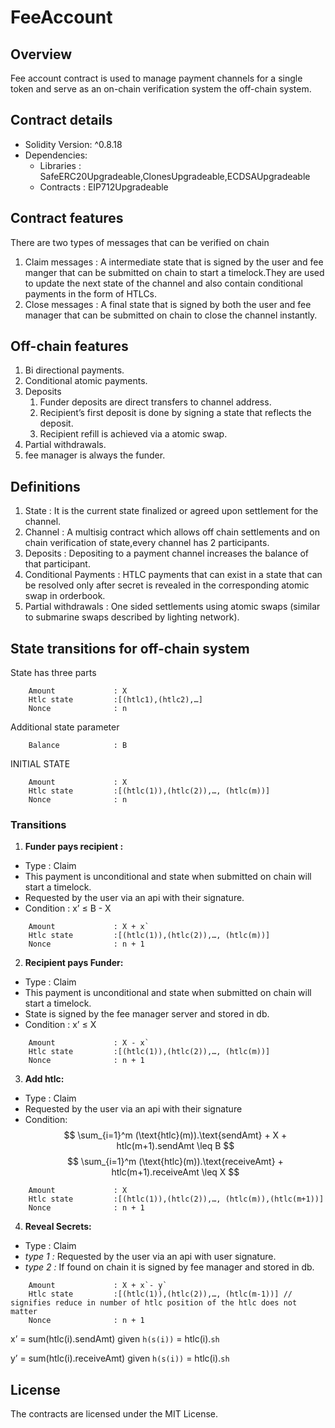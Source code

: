 # FeeAccount

## Overview

Fee account contract is used to manage payment channels for a single token and serve as an on-chain verification system the off-chain system.

## Contract details

-   Solidity Version: ^0.8.18
-   Dependencies:
    -   Libraries : SafeERC20Upgradeable,ClonesUpgradeable,ECDSAUpgradeable
    -   Contracts : EIP712Upgradeable

## Contract features

There are two types of messages that can be verified on chain

1. Claim messages : A intermediate state that is signed by the user and fee manger that can be submitted on chain to start a timelock.They are used to update the next state of the channel and also contain conditional payments in the form of HTLCs.
2. Close messages : A final state that is signed by both the user and fee manager that can be submitted on chain to close the channel instantly.

## Off-chain features

1. Bi directional payments.
2. Conditional atomic payments.
3. Deposits
    1. Funder deposits are direct transfers to channel address.
    2. Recipient’s first deposit is done by signing a state that reflects the deposit.
    3. Recipient refill is achieved via a atomic swap.
4. Partial withdrawals.
5. fee manager is always the funder.

## Definitions

1. State : It is the current state finalized or agreed upon settlement for the channel.
2. Channel : A multisig contract which allows off chain settlements and on chain verification of state,every channel has 2 participants.
3. Deposits : Depositing to a payment channel increases the balance of that participant.
4. Conditional Payments : HTLC payments that can exist in a state that can be resolved only after secret is revealed in the corresponding atomic swap in orderbook.
5. Partial withdrawals : One sided settlements using atomic swaps (similar to submarine swaps described by lighting network).

## State transitions for off-chain system

State has three parts

```
    Amount             : X
    Htlc state         :[(htlc1),(htlc2),…]
    Nonce              : n
```

Additional state parameter

```
    Balance            : B
```

INITIAL STATE

```
    Amount             : X
    Htlc state         :[(htlc(1)),(htlc(2)),…, (htlc(m))]
    Nonce              : n
```

### Transitions

1. **Funder pays recipient :**

-   Type : Claim
-   This payment is unconditional and state when submitted on chain will start a timelock.
-   Requested by the user via an api with their signature.
-   Condition : x’ ≤ B - X

```
    Amount             : X + x`
    Htlc state         :[(htlc(1)),(htlc(2)),…, (htlc(m))]
    Nonce              : n + 1
```

2. **Recipient pays Funder:**

-   Type : Claim
-   This payment is unconditional and state when submitted on chain will start a timelock.
-   State is signed by the fee manager server and stored in db.
-   Condition : x’ ≤ X

```
    Amount             : X - x`
    Htlc state         :[(htlc(1)),(htlc(2)),…, (htlc(m))]
    Nonce              : n + 1
```

3. **Add htlc:**

-   Type : Claim
-   Requested by the user via an api with their signature
-   Condition: $$ \sum_{i=1}^m (\text{htlc}(m)).\text{sendAmt} + X + htlc(m+1).sendAmt \leq B $$
    $$ \sum_{i=1}^m (\text{htlc}(m)).\text{receiveAmt} + htlc(m+1).receiveAmt \leq X $$

```
    Amount             : X
    Htlc state         :[(htlc(1)),(htlc(2)),…, (htlc(m)),(htlc(m+1))]
    Nonce              : n + 1
```

4. **Reveal Secrets:**

-   Type : Claim
-   _type 1 :_ Requested by the user via an api with user signature.
-   _type 2 :_ If found on chain it is signed by fee manager and stored in db.

```
    Amount             : X + x`- y`
    Htlc state         :[(htlc(1)),(htlc(2)),…, (htlc(m-1))] // signifies reduce in number of htlc position of the htlc does not matter
    Nonce              : n + 1
```

x’ = sum(htlc(i).sendAmt) given `h(s(i))` = htlc(i).`sh`

y’ = sum(htlc(i).receiveAmt) given `h(s(i))` = htlc(i).`sh`


## License
The contracts are licensed under the MIT License.
